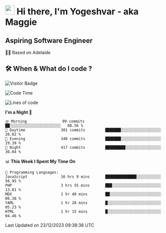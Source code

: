 <h1><img src="https://emojis.slackmojis.com/emojis/images/1531849430/4246/blob-sunglasses.gif?1531849430" width="30"/> Hi there, I'm Yogeshvar - aka Maggie</h1>

## Aspiring Software Engineer
🏂🏻  Based on Adelaide 

## 🛠 When & What do I code ?  

![Visitor Badge](https://visitor-badge.feriirawann.repl.co?username=yogeshvar&repo=yogeshvar&label=Visitors&style=plastic&color=%23457BFF&contentType=svg)

<!--START_SECTION:waka-->
![Code Time](http://img.shields.io/badge/Code%20Time-2%2C451%20hrs%2020%20mins-blue)

![Lines of code](https://img.shields.io/badge/From%20Hello%20World%20I%27ve%20Written-4.0%20million%20lines%20of%20code-blue)

**I'm a Night 🦉** 

```text
🌞 Morning                99 commits          ██░░░░░░░░░░░░░░░░░░░░░░░   08.56 % 
🌆 Daytime                301 commits         ███████░░░░░░░░░░░░░░░░░░   26.02 % 
🌃 Evening                340 commits         ███████░░░░░░░░░░░░░░░░░░   29.39 % 
🌙 Night                  417 commits         █████████░░░░░░░░░░░░░░░░   36.04 % 
```


📊 **This Week I Spent My Time On** 

```text
💬 Programming Languages: 
JavaScript               16 hrs 9 mins       ██████████████░░░░░░░░░░░   56.95 % 
PHP                      3 hrs 55 mins       ███░░░░░░░░░░░░░░░░░░░░░░   13.81 % 
MDX                      1 hr 48 mins        ██░░░░░░░░░░░░░░░░░░░░░░░   06.38 % 
YAML                     1 hr 28 mins        █░░░░░░░░░░░░░░░░░░░░░░░░   05.23 % 
HTML                     1 hr 15 mins        █░░░░░░░░░░░░░░░░░░░░░░░░   04.46 % 
```


 Last Updated on 23/12/2023 09:38:38 UTC
<!--END_SECTION:waka-->
